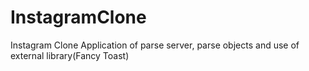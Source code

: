 # InstagramClone
Instagram Clone
Application of parse server, parse objects and use of external library(Fancy Toast)
